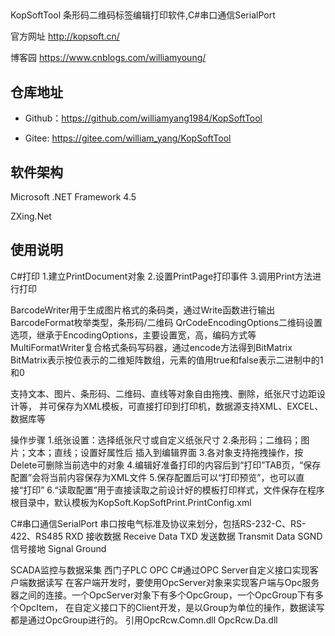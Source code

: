 ﻿##

KopSoftTool 条形码二维码标签编辑打印软件,C#串口通信SerialPort

官方网址 http://kopsoft.cn/

博客园 https://www.cnblogs.com/williamyoung/

## 仓库地址

* Github：https://github.com/williamyang1984/KopSoftTool

* Gitee: https://gitee.com/william_yang/KopSoftTool

## 软件架构

Microsoft .NET Framework 4.5

ZXing.Net

## 使用说明

C#打印
1.建立PrintDocument对象
2.设置PrintPage打印事件
3.调用Print方法进行打印

BarcodeWriter用于生成图片格式的条码类，通过Write函数进行输出
BarcodeFormat枚举类型，条形码/二维码
QrCodeEncodingOptions二维码设置选项，继承于EncodingOptions，主要设置宽，高，编码方式等
MultiFormatWriter复合格式条码写码器，通过encode方法得到BitMatrix
BitMatrix表示按位表示的二维矩阵数组，元素的值用true和false表示二进制中的1和0

支持文本、图片、条形码、二维码、直线等对象自由拖拽、删除，纸张尺寸边距设计等，
并可保存为XML模板，可直接打印到打印机，数据源支持XML、EXCEL、数据库等

操作步骤
1.纸张设置：选择纸张尺寸或自定义纸张尺寸
2.条形码；二维码；图片；文本；直线；设置好属性后 插入到编辑界面
3.各对象支持拖拽操作，按Delete可删除当前选中的对象
4.编辑好准备打印的内容后到“打印”TAB页，“保存配置”会将当前内容保存为XML文件
5.保存配置后可以“打印预览”，也可以直接“打印”
6.“读取配置”用于直接读取之前设计好的模板打印样式，文件保存在程序根目录中，默认模板为KopSoft.KopSoftPrint.PrintConfig.xml


C#串口通信SerialPort
串口按电气标准及协议来划分，包括RS-232-C、RS-422、RS485
RXD 接收数据 Receive Data
TXD 发送数据 Transmit Data
SGND 信号接地 Signal Ground


SCADA监控与数据采集
西门子PLC OPC
C#通过OPC Server自定义接口实现客户端数据读写
在客户端开发时，要使用OpcServer对象来实现客户端与Opc服务器之间的连接。一个OpcServer对象下有多个OpcGroup，一个OpcGroup下有多个OpcItem，
在自定义接口下的Client开发，是以Group为单位的操作，数据读写都是通过OpcGroup进行的。
引用OpcRcw.Comn.dll OpcRcw.Da.dll
